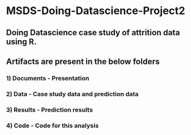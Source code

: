 # MSDS-Doing-Datascience-Project2
## Doing Datascience case study of attrition data using R. 
## Artifacts are present in the below folders
### 1) Documents - Presentation
### 2) Data - Case study data and prediction data
### 3) Results - Prediction results
### 4) Code - Code for this analysis

